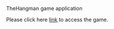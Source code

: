 TheHangman game application

Please click here [link](https://thehangman.herokuapp.com/) to access the game.
